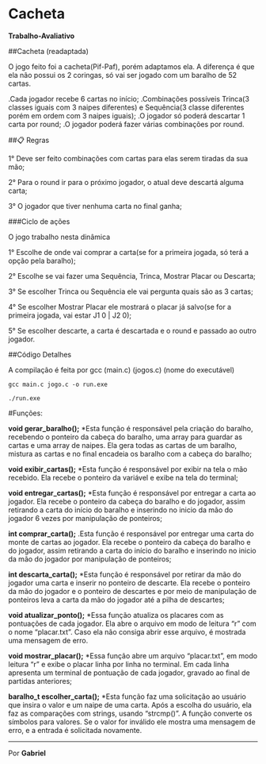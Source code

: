 # Cacheta
**Trabalho-Avaliativo**

##Cacheta (readaptada)

O jogo feito foi a cacheta(Pif-Paf), porém adaptamos ela. A diferença é que ela não possui os 2 coringas, só vai ser jogado com um baralho de 52 cartas.

.Cada jogador recebe 6 cartas no início;
.Combinações possíveis Trinca(3 classes iguais com 3 naipes diferentes) e Sequência(3 classe diferentes porém em ordem com 3 naipes iguais);
.O jogador só poderá descartar 1 carta por round;
.O jogador poderá fazer várias combinações por round.

##📋 Regras

1° Deve ser feito combinações com cartas para elas serem tiradas da sua mão;

2° Para o round ir para o próximo jogador, o atual deve descartá alguma carta;

3° O jogador que tiver nenhuma carta no final ganha;

###Ciclo de ações

O jogo trabalho nesta dinâmica

1° Escolhe de onde vai comprar a carta(se for a primeira jogada, só terá a opção pela baralho);

2° Escolhe se vai fazer uma Sequência, Trinca, Mostrar Placar ou Descarta;

3° Se escolher Trinca ou Sequência ele vai pergunta quais são as 3 cartas;

4° Se escolher Mostrar Placar ele mostrará o placar já salvo(se for a primeira jogada, vai estar J1 0 | J2 0);

5° Se escolher descarte, a carta é descartada e o round e passado ao outro jogador.



##Código Detalhes

A compilação é feita por gcc (main.c) (jogos.c) (nome do executável)
```
gcc main.c jogo.c -o run.exe
```
```
./run.exe
```

#Funções:

**void gerar_baralho();**
*Esta função é responsável pela criação do baralho, recebendo o ponteiro da cabeça do baralho, uma array para guardar as cartas e uma array de naipes. Ela gera todas as cartas de um baralho, mistura as cartas e no final encadeia os baralho com a cabeça do baralho;

**void exibir_cartas();**
*Esta função é responsável por exibir na tela o mão recebido. Ela recebe o ponteiro da variável e exibe na tela do terminal;

**void entregar_cartas();**
*Esta função é responsável por entregar a carta ao jogador. Ela recebe o ponteiro da cabeça do baralho e do jogador, assim retirando a carta do início do baralho e inserindo no inicio da mão do jogador 6 vezes por manipulação de ponteiros;

**int comprar_carta();**
.Esta função é responsável por entregar uma carta do monte de cartas ao jogador. Ela recebe o ponteiro da cabeça do baralho e do jogador,  assim retirando a carta do início do baralho e inserindo no inicio da mão do jogador por manipulação de ponteiros;

**int descarta_carta();**
*Esta função é responsável por retirar da mão do jogador uma carta e inserir no ponteiro de descarte. Ela recebe o ponteiro da mão do jogador e o ponteiro de descartes e por meio de manipulação de ponteiros leva a carta da mão do jogador até a pilha de descartes;

**void atualizar_ponto();**
*Essa função atualiza os placares com as pontuações de cada jogador. Ela abre o arquivo em modo de leitura “r” com o nome “placar.txt”. Caso ela não consiga abrir esse arquivo, é mostrada uma mensagem de erro.

**void mostrar_placar();**
*Essa função abre um arquivo “placar.txt”, em modo leitura “r” e exibe o placar linha por linha no terminal. Em cada linha apresenta um terminal de pontuação de cada jogador, gravado ao final de partidas anteriores;

**baralho_t escolher_carta();**
*Esta função faz uma solicitação ao usuário que insira o valor e um naipe de uma carta. 
Após a escolha do usuário, ela faz as comparações com strings, usando “strcmp()”. A função converte os símbolos para valores. Se o valor for inválido ele mostra uma mensagem de erro, e a entrada é solicitada novamente.

---
Por **Gabriel**
